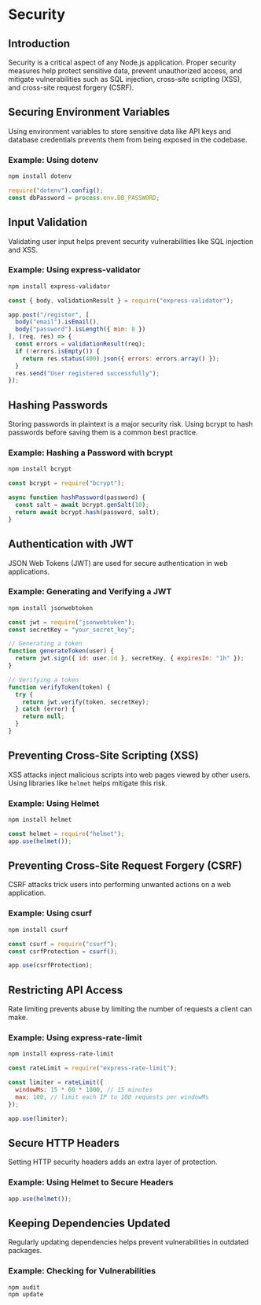 # Security

## Introduction
Security is a critical aspect of any Node.js application. Proper security measures help protect sensitive data, prevent unauthorized access, and mitigate vulnerabilities such as SQL injection, cross-site scripting (XSS), and cross-site request forgery (CSRF).

## Securing Environment Variables
Using environment variables to store sensitive data like API keys and database credentials prevents them from being exposed in the codebase.

### Example: Using dotenv
```sh
npm install dotenv
```

```js
require("dotenv").config();
const dbPassword = process.env.DB_PASSWORD;
```

## Input Validation
Validating user input helps prevent security vulnerabilities like SQL injection and XSS.

### Example: Using express-validator
```sh
npm install express-validator
```

```js
const { body, validationResult } = require("express-validator");

app.post("/register", [
  body("email").isEmail(),
  body("password").isLength({ min: 8 })
], (req, res) => {
  const errors = validationResult(req);
  if (!errors.isEmpty()) {
    return res.status(400).json({ errors: errors.array() });
  }
  res.send("User registered successfully");
});
```

## Hashing Passwords
Storing passwords in plaintext is a major security risk. Using bcrypt to hash passwords before saving them is a common best practice.

### Example: Hashing a Password with bcrypt
```sh
npm install bcrypt
```

```js
const bcrypt = require("bcrypt");

async function hashPassword(password) {
  const salt = await bcrypt.genSalt(10);
  return await bcrypt.hash(password, salt);
}
```

## Authentication with JWT
JSON Web Tokens (JWT) are used for secure authentication in web applications.

### Example: Generating and Verifying a JWT
```sh
npm install jsonwebtoken
```

```js
const jwt = require("jsonwebtoken");
const secretKey = "your_secret_key";

// Generating a token
function generateToken(user) {
  return jwt.sign({ id: user.id }, secretKey, { expiresIn: "1h" });
}

// Verifying a token
function verifyToken(token) {
  try {
    return jwt.verify(token, secretKey);
  } catch (error) {
    return null;
  }
}
```

## Preventing Cross-Site Scripting (XSS)
XSS attacks inject malicious scripts into web pages viewed by other users. Using libraries like `helmet` helps mitigate this risk.

### Example: Using Helmet
```sh
npm install helmet
```

```js
const helmet = require("helmet");
app.use(helmet());
```

## Preventing Cross-Site Request Forgery (CSRF)
CSRF attacks trick users into performing unwanted actions on a web application.

### Example: Using csurf
```sh
npm install csurf
```

```js
const csurf = require("csurf");
const csrfProtection = csurf();

app.use(csrfProtection);
```

## Restricting API Access
Rate limiting prevents abuse by limiting the number of requests a client can make.

### Example: Using express-rate-limit
```sh
npm install express-rate-limit
```

```js
const rateLimit = require("express-rate-limit");

const limiter = rateLimit({
  windowMs: 15 * 60 * 1000, // 15 minutes
  max: 100, // limit each IP to 100 requests per windowMs
});

app.use(limiter);
```

## Secure HTTP Headers
Setting HTTP security headers adds an extra layer of protection.

### Example: Using Helmet to Secure Headers
```js
app.use(helmet());
```

## Keeping Dependencies Updated
Regularly updating dependencies helps prevent vulnerabilities in outdated packages.

### Example: Checking for Vulnerabilities
```sh
npm audit
npm update
```

